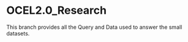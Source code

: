 # OCEL2.0_Research

This branch provides all the Query and Data used to answer the small datasets. 
